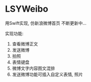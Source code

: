 # LSYWeibo
用Swift实现, 仿新浪微博首页
不断更新中...

实现功能:
1. 查看微博正文
2. 发送微博
3. 拍照
4. 表情键盘
5. 微博文字内容图文混排
6. 发送微博功能可插入自定义表情, 照片
